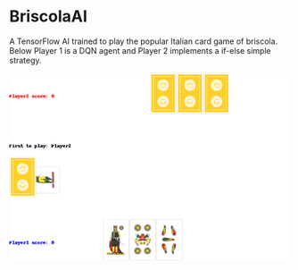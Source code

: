 # BriscolaAI
A TensorFlow AI trained to play the popular Italian card game of briscola. Below Player 1 is a DQN agent and Player 2 implements a if-else simple strategy.


![](game.gif)
